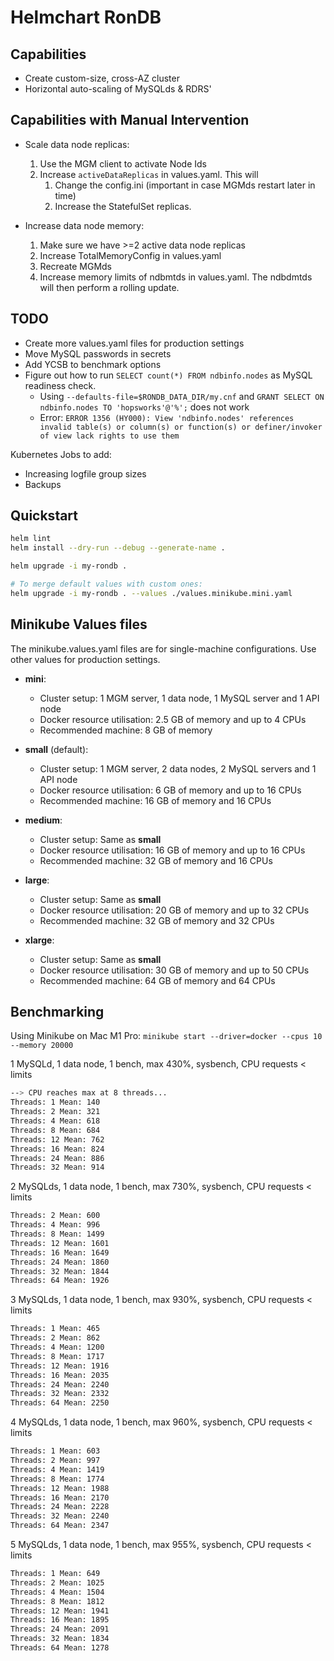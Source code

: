 # Helmchart RonDB

## Capabilities

- Create custom-size, cross-AZ cluster
- Horizontal auto-scaling of MySQLds & RDRS'

## Capabilities with Manual Intervention

- Scale data node replicas:
  1. Use the MGM client to activate Node Ids
  2. Increase `activeDataReplicas` in values.yaml. This will 
     1. Change the config.ini (important in case MGMds restart later in time)
     2. Increase the StatefulSet replicas.

- Increase data node memory:
  1. Make sure we have >=2 active data node replicas
  2. Increase TotalMemoryConfig in values.yaml
  3. Recreate MGMds
  4. Increase memory limits of ndbmtds in values.yaml. The ndbdmtds will then perform a rolling update.

## TODO

- Create more values.yaml files for production settings
- Move MySQL passwords in secrets
- Add YCSB to benchmark options
- Figure out how to run `SELECT count(*) FROM ndbinfo.nodes` as MySQL readiness check.
  - Using  `--defaults-file=$RONDB_DATA_DIR/my.cnf` and `GRANT SELECT ON ndbinfo.nodes TO 'hopsworks'@'%';` does not work
  - Error: `ERROR 1356 (HY000): View 'ndbinfo.nodes' references invalid table(s) or column(s) or function(s) or definer/invoker of view lack rights to use them`

Kubernetes Jobs to add:
- Increasing logfile group sizes
- Backups

## Quickstart

```bash
helm lint
helm install --dry-run --debug --generate-name .

helm upgrade -i my-rondb .

# To merge default values with custom ones:
helm upgrade -i my-rondb . --values ./values.minikube.mini.yaml
```

## Minikube Values files

The minikube.values.yaml files are for single-machine configurations. Use other values for production settings.

- **mini**: 
  - Cluster setup: 1 MGM server, 1 data node, 1 MySQL server and 1 API node
  - Docker resource utilisation: 2.5 GB of memory and up to 4 CPUs
  - Recommended machine: 8 GB of memory

- **small** (default):
  - Cluster setup: 1 MGM server, 2 data nodes, 2 MySQL servers and 1 API node
  - Docker resource utilisation: 6 GB of memory and up to 16 CPUs
  - Recommended machine: 16 GB of memory and 16 CPUs

- **medium**:
  - Cluster setup: Same as **small**
  - Docker resource utilisation: 16 GB of memory and up to 16 CPUs
  - Recommended machine: 32 GB of memory and 16 CPUs

- **large**:
  - Cluster setup: Same as **small**
  - Docker resource utilisation: 20 GB of memory and up to 32 CPUs
  - Recommended machine: 32 GB of memory and 32 CPUs

- **xlarge**:
  - Cluster setup: Same as **small**
  - Docker resource utilisation: 30 GB of memory and up to 50 CPUs
  - Recommended machine: 64 GB of memory and 64 CPUs

## Benchmarking

Using Minikube on Mac M1 Pro: `minikube start --driver=docker --cpus 10 --memory 20000`

1 MySQLd, 1 data node, 1 bench, max 430%, sysbench, CPU requests < limits

```bash
--> CPU reaches max at 8 threads...
Threads: 1 Mean: 140
Threads: 2 Mean: 321
Threads: 4 Mean: 618
Threads: 8 Mean: 684
Threads: 12 Mean: 762
Threads: 16 Mean: 824
Threads: 24 Mean: 886
Threads: 32 Mean: 914
```

2 MySQLds, 1 data node, 1 bench, max 730%, sysbench, CPU requests < limits

```bash
Threads: 2 Mean: 600
Threads: 4 Mean: 996
Threads: 8 Mean: 1499
Threads: 12 Mean: 1601
Threads: 16 Mean: 1649
Threads: 24 Mean: 1860
Threads: 32 Mean: 1844
Threads: 64 Mean: 1926
```

3 MySQLds, 1 data node, 1 bench, max 930%, sysbench, CPU requests < limits

```bash
Threads: 1 Mean: 465
Threads: 2 Mean: 862
Threads: 4 Mean: 1200
Threads: 8 Mean: 1717
Threads: 12 Mean: 1916
Threads: 16 Mean: 2035
Threads: 24 Mean: 2240
Threads: 32 Mean: 2332
Threads: 64 Mean: 2250
```

4 MySQLds, 1 data node, 1 bench, max 960%, sysbench, CPU requests < limits

```bash
Threads: 1 Mean: 603
Threads: 2 Mean: 997
Threads: 4 Mean: 1419
Threads: 8 Mean: 1774
Threads: 12 Mean: 1988
Threads: 16 Mean: 2170
Threads: 24 Mean: 2228
Threads: 32 Mean: 2240
Threads: 64 Mean: 2347
```

5 MySQLds, 1 data node, 1 bench, max 955%, sysbench, CPU requests < limits

```bash
Threads: 1 Mean: 649
Threads: 2 Mean: 1025
Threads: 4 Mean: 1504
Threads: 8 Mean: 1812
Threads: 12 Mean: 1941
Threads: 16 Mean: 1895
Threads: 24 Mean: 2091
Threads: 32 Mean: 1834
Threads: 64 Mean: 1278
```
